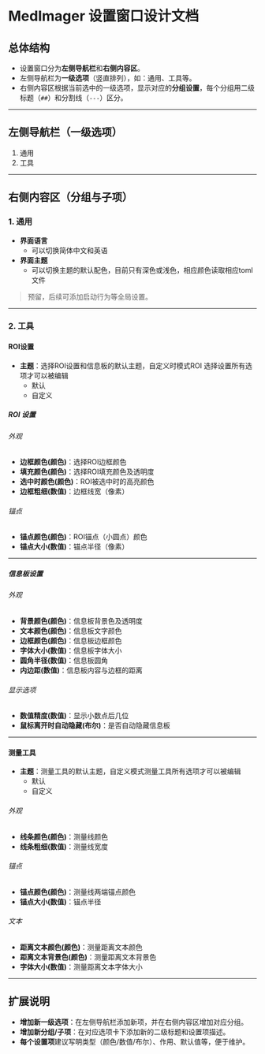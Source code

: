 # MedImager 设置窗口设计文档

## 总体结构

- 设置窗口分为**左侧导航栏**和**右侧内容区**。
- 左侧导航栏为**一级选项**（竖直排列），如：通用、工具等。
- 右侧内容区根据当前选中的一级选项，显示对应的**分组设置**，每个分组用二级标题（`##`）和分割线（`---`）区分。

---

## 左侧导航栏（一级选项）

1. 通用
2. 工具

---

## 右侧内容区（分组与子项）

### 1. 通用

- **界面语言**
    - 可以切换简体中文和英语
- **界面主题**
    - 可以切换主题的默认配色，目前只有深色或浅色，相应颜色读取相应toml文件


> 预留，后续可添加启动行为等全局设置。

---

### 2. 工具

#### ROI设置

- **主题**：选择ROI设置和信息板的默认主题，自定义时模式ROI 选择设置所有选项才可以被编辑
    - 默认
    - 自定义

##### ROI 设置
###### 外观
- **边框颜色(颜色)**：选择ROI边框颜色
- **填充颜色(颜色)**：选择ROI填充颜色及透明度
- **选中时颜色(颜色)**：ROI被选中时的高亮颜色
- **边框粗细(数值)**：边框线宽（像素）

###### 锚点
- **锚点颜色(颜色)**：ROI锚点（小圆点）颜色
- **锚点大小(数值)**：锚点半径（像素）

---

##### 信息板设置
###### 外观
- **背景颜色(颜色)**：信息板背景色及透明度
- **文本颜色(颜色)**：信息板文字颜色
- **边框颜色(颜色)**：信息板边框颜色
- **字体大小(数值)**：信息板字体大小
- **圆角半径(数值)**：信息板圆角
- **内边距(数值)**：信息板内容与边框的距离
###### 显示选项
- **数值精度(数值)**：显示小数点后几位
- **鼠标离开时自动隐藏(布尔)**：是否自动隐藏信息板

---

#### 测量工具
- **主题**：测量工具的默认主题，自定义模式测量工具所有选项才可以被编辑
    - 默认
    - 自定义
###### 外观
- **线条颜色(颜色)**：测量线颜色
- **线条粗细(数值)**：测量线宽度
###### 锚点
- **锚点颜色(颜色)**：测量线两端锚点颜色
- **锚点大小(数值)**：锚点半径
###### 文本
- **距离文本颜色(颜色)**：测量距离文本颜色
- **距离文本背景色(颜色)**：测量距离文本背景色
- **字体大小(数值)**：测量距离文本字体大小

---

## 扩展说明

- **增加新一级选项**：在左侧导航栏添加新项，并在右侧内容区增加对应分组。
- **增加新分组/子项**：在对应选项卡下添加新的二级标题和设置项描述。
- **每个设置项**建议写明类型（颜色/数值/布尔）、作用、默认值等，便于维护。

